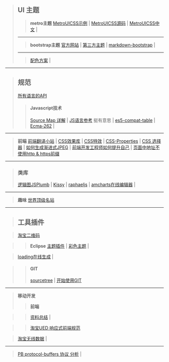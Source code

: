 
> ## UI 主题
>> __metro主题__
>> [MetroUICSS示例](http://metroui.org.ua/) | 
>> [MetroUICSS源码](https://github.com/olton/Metro-UI-CSS) | 
>> [MetroUICSS中文](http://www.w3cplus.com/MetroUICSS/) | 
> ***
>> __bootstrap主题__
>> [官方网站](http://getbootstrap.com/) | 
>> [第三方主题](http://bootswatch.com/) | 
>> [markdown-bootstrap](http://strapdownjs.com/) | 
> ***
>> [配色方案](https://kuler.adobe.com/explore/newest/) |

***

> ## 规范
> [所有语言的API](http://overapi.com/)
>> #### Javascript技术
>> [Source Map 详解](http://www.ruanyifeng.com/blog/2013/01/javascript_source_map.html) |
>> [JS语言参考](http://javascript.jz123.cn/html-vss/JSTOCAlt.htm) 挺有意思 | 
>> [es5-compat-table](http://kangax.github.com/es5-compat-table/) | 
>> [Ecma-262](http://www.ecma-international.org/publications/standards/Ecma-262.htm) |


*** 

> __前端__
> [前端翻译小站](http://www.trans4fun.org/) |
> [CSS效果库](http://css3lib.alloyteam.com/) |
> [CSS特效](http://www.gonzalves.fr/) | 
> [CSS-Properties](http://www.w3.org/wiki/CSS/Properties) |
> [CSS 选择器](http://www.w3schools.com/cssref/css_selectors.asp) |
> [如何生成渐进式JPEG](http://scriptogr.am/bee/post/how-to-make-progressive-jpeg) |
> [前端开发工程师如何提升自己](http://w3ctech.com/p/1395) |
> [页面中地址不使用http & https前缀](http://www.paulirish.com/2010/the-protocol-relative-url/)

*** 
> ### 类库
> [逻辑图JSPlumb](http://jsplumb.org/jquery/demo.html) |
> [Kissy](http://docs.kissyui.com/) |
> [raphaeljs](http://raphaeljs.com/) |
> [amcharts在线编辑器](http://extra.amcharts.com/editor/) |

***
> __趣味__
> [世界顶级名站](http://www.piepmatzel.de/)

***

> ## 工具插件

> [淘宝二维码](http://ma.taobao.com)

>> __Eclipse__
>> [主题插件](http://eclipsecolorthemes.org/?view=plugin) |
>> [彩色主题](https://github.com/eclipse-color-theme/eclipse-color-theme) |

> [loading在线生成](http://preloaders.net/) |

>> #### GIT
>> [sourcetree](http://sourcetreeapp.com) |
>> [开始使用GIT](/start_with_git.html)


***
> __移动开发__
>> __前端__

>> [资料总结](https://github.com/jtyjty99999/mobileTech) |

>> [淘宝UED 响应式前端规范](http://wiki.ued.taobao.net/doku.php?id=ued.bj:f2e:rd)

> [淘宝无线数据](http://wdm.taobao.com/pub2/publicos.htm) | 


***
> [PB protocol-buffers 协议 分析](http://www.searchtb.com/tag/protocol-buffers) |






